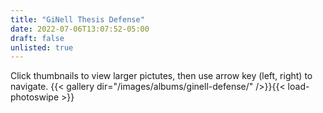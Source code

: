 ```yaml
---
title: "GiNell Thesis Defense"
date: 2022-07-06T13:07:52-05:00
draft: false
unlisted: true
---
```

Click thumbnails to view larger pictutes, then use arrow key (left, right) to navigate.
{{< gallery dir="/images/albums/ginell-defense/" />}}{{< load-photoswipe >}}